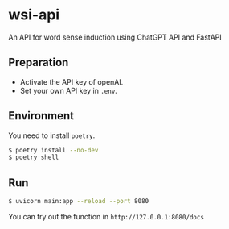 # wsi-api

An API for word sense induction using ChatGPT API and FastAPI

## Preparation

- Activate the API key of openAI.
- Set your own API key in `.env`.

## Environment

You need to install `poetry`.

```sh
$ poetry install --no-dev
$ poetry shell
```

## Run

```sh
$ uvicorn main:app --reload --port 8080
```

You can try out the function in `http://127.0.0.1:8080/docs`